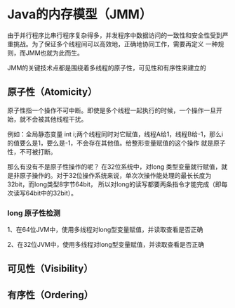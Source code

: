 # Java的内存模型（JMM）

由于并行程序比串行程序复杂得多，并发程序中数据访问的一致性和安全性受到严重挑战。为了保证多个线程间可以高效地，正确地协同工作，需要再定义
一种规则，而JMM也就为此而生。

JMM的关键技术点都是围绕着多线程的原子性，可见性和有序性来建立的

## 原子性（Atomicity）

原子性指一个操作不可中断。即使是多个线程一起执行的时候，一个操作一旦开始，就不会被其他线程干扰。

例如：全局静态变量 int i;两个线程同时对它赋值，线程A给1，线程B给-1，那么i的值要么是1，要么是-1，不会存在其他值。给整形变量赋值的这个操作
就是原子性，不可被打断。

那么有没有不是原子性操作的呢？
在32位系统中，对long 类型变量就行赋值，就是非原子操作的。对于32位操作系统来说，单次次操作能处理的最长长度为32bit，而long类型8字节64bit，
所以对long的读写都要两条指令才能完成（即每次读写64bit中的32bit）。

### long 原子性检测
1、在64位JVM中，使用多线程对long型变量赋值，并读取查看是否正确


2、在32位JVM中，使用多线程对long型变量赋值，并读取查看是否正确



## 可见性（Visibility）

## 有序性（Ordering）